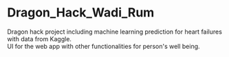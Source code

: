 # Dragon_Hack_Wadi_Rum

Dragon hack project including machine learning prediction for heart failures with data from Kaggle.  
UI for the web app with other functionalities for person's well being.
